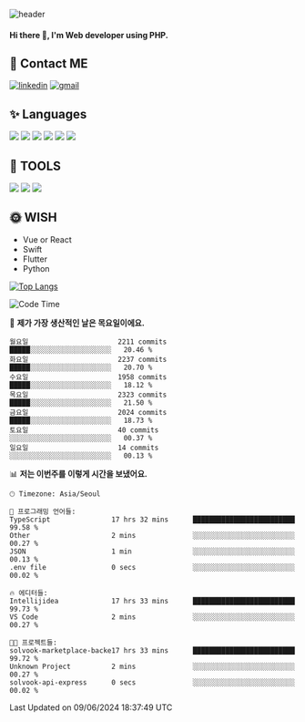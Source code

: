 ![header](https://capsule-render.vercel.app/api?type=waving&color=auto&height=300&section=header&text=Elin&fontSize=90&animation=twinkling)

#### Hi there 👋, I'm <b>Web developer</b> using PHP. ####

<!--
- 🔭 I’m currently working on Uniwill
- 🌱 I’m currently learning Vue or React or Python.
-->

<!---#### I am PHP developer --->

## 💌 Contact ME ###
[<img src='https://img.shields.io/badge/-EunjiKo-%230A66C2?style=flat-square&logo=LinkedIn&logoColor=white' alt='linkedin'>](https://www.linkedin.com/in/https://www.linkedin.com/in/eunji-ko-00a907164//)  [<img src='https://img.shields.io/badge/-einee214%40gmail.com-%23EA4335?style=flat-square&logo=Gmail&logoColor=white' alt='gmail'>](einee214@gmail.com)  


## ✨ Languages
<img src='https://img.shields.io/badge/-PHP-%23777BB4?style=for-the-badge&logo=PHP&logoColor=white'> <img src='https://img.shields.io/badge/-Laravel-%23FF2D20?style=for-the-badge&logo=Laravel&logoColor=white'> <img src='https://img.shields.io/badge/Jquery-%230769AD?style=for-the-badge&logo=Jquery&logoColor=white'> <img src='https://img.shields.io/badge/CSS3-%231572B6?style=for-the-badge&logo=CSS3&logoColor=white'> <img src='https://img.shields.io/badge/Bootstrap-%237952B3?style=for-the-badge&logo=Bootstrap&logoColor=white' > <img src='https://img.shields.io/badge/MySQL-%234479A1?style=for-the-badge&logo=MySQL&logoColor=white' >

## 🌷 TOOLS
<img src='https://img.shields.io/badge/PHPSTORM-%23000000?style=for-the-badge&logo=PhpStorm&logoColor=white' > <img src='https://img.shields.io/badge/GitLab-%23FCA121?style=for-the-badge&logo=GitLab&logoColor=white' > <img src='https://img.shields.io/badge/GitHub-%23181717?style=for-the-badge&logo=GitHub&logoColor=white'>


## 🌞 WISH
- Vue or React
- Swift
- Flutter
- Python


[![Top Langs](https://github-readme-stats.vercel.app/api/top-langs/?username=ein214&layout=compact)](https://github.com/anuraghazra/github-readme-stats)

<!--START_SECTION:waka-->
![Code Time](http://img.shields.io/badge/Code%20Time-3%2C556%20hrs%2011%20mins-blue)

📅 **제가 가장 생산적인 날은 목요일이에요.** 

```text
월요일                      2211 commits        █████░░░░░░░░░░░░░░░░░░░░   20.46 % 
화요일                      2237 commits        █████░░░░░░░░░░░░░░░░░░░░   20.70 % 
수요일                      1958 commits        █████░░░░░░░░░░░░░░░░░░░░   18.12 % 
목요일                      2323 commits        █████░░░░░░░░░░░░░░░░░░░░   21.50 % 
금요일                      2024 commits        █████░░░░░░░░░░░░░░░░░░░░   18.73 % 
토요일                      40 commits          ░░░░░░░░░░░░░░░░░░░░░░░░░   00.37 % 
일요일                      14 commits          ░░░░░░░░░░░░░░░░░░░░░░░░░   00.13 % 
```


📊 **저는 이번주를 이렇게 시간을 보냈어요.** 

```text
🕑︎ Timezone: Asia/Seoul

💬 프로그래밍 언어들: 
TypeScript               17 hrs 32 mins      █████████████████████████   99.58 % 
Other                    2 mins              ░░░░░░░░░░░░░░░░░░░░░░░░░   00.27 % 
JSON                     1 min               ░░░░░░░░░░░░░░░░░░░░░░░░░   00.13 % 
.env file                0 secs              ░░░░░░░░░░░░░░░░░░░░░░░░░   00.02 % 

🔥 에디터들: 
Intellijidea             17 hrs 33 mins      █████████████████████████   99.73 % 
VS Code                  2 mins              ░░░░░░░░░░░░░░░░░░░░░░░░░   00.27 % 

🐱‍💻 프로젝트들: 
solvook-marketplace-backe17 hrs 33 mins      █████████████████████████   99.72 % 
Unknown Project          2 mins              ░░░░░░░░░░░░░░░░░░░░░░░░░   00.27 % 
solvook-api-express      0 secs              ░░░░░░░░░░░░░░░░░░░░░░░░░   00.02 % 
```


 Last Updated on 09/06/2024 18:37:49 UTC
<!--END_SECTION:waka-->

<!---![GitHub stats](https://github-readme-stats.vercel.app/api?username=ein214&show_icons=true&theme=dracula)  --->



